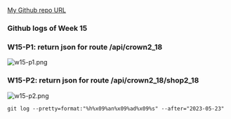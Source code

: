 [My Github repo URL](https://github.com/whitestorm2336/1112-2A-db-demo-310311218)

### Github logs of Week 15

### W15-P1: return json for route /api/crown2_18

![w15-p1.png](https://knydzmtaffycodqcbnhz.supabase.co/storage/v1/object/public/demo-18/md_2A_img/w15-p1.png)

### W15-P2: return json for route /api/crown2_18/shop2_18

![w15-p2.png](https://knydzmtaffycodqcbnhz.supabase.co/storage/v1/object/public/demo-18/md_2A_img/w15-p2.png)

```
git log --pretty=format:"%h%x09%an%x09%ad%x09%s" --after="2023-05-23"
```
